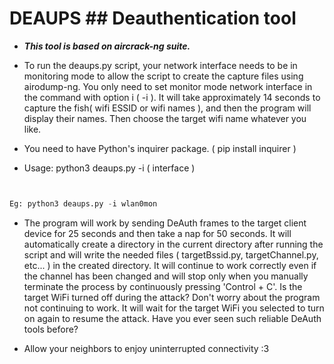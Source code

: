 # DEAUPS ## Deauthentication tool

- ***This tool is based on aircrack-ng suite.***

- To run the deaups.py script, your network interface needs to be in monitoring mode to allow the script to create the capture files using airodump-ng. You only need to set monitor mode network interface in the command with option i ( -i ). It will take approximately 14 seconds to capture the fish( wifi ESSID or wifi names ), and then the program will display their names. Then choose the target wifi name whatever you like.

- You need to have Python's inquirer package. ( pip install inquirer )


- Usage: python3 deaups.py -i ( interface )


```python


Eg: python3 deaups.py -i wlan0mon


```

- The program will work by sending DeAuth frames to the target client device for 25 seconds and then take a nap for 50 seconds. It will automatically create a directory in the current directory after running the script and will write the needed files ( targetBssid.py, targetChannel.py, etc... ) in the created directory. It will continue to work correctly even if the channel has been changed and will stop only when you manually terminate the process by continuously pressing 'Control + C'. Is the target WiFi turned off during the attack? Don't worry about the program not continuing to work. It will wait for the target WiFi you selected to turn on again to resume the attack. Have you ever seen such reliable DeAuth tools before?


- Allow your neighbors to enjoy uninterrupted connectivity :3
